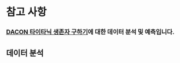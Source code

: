# 참고 사항

### [DACON 타이타닉 생존자 구하기](https://dacon.io/competitions/open/235539/overview/description)에 대한 데이터 분석 및 예측입니다.





## 데이터 분석

